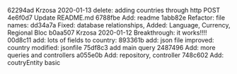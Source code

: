 62294ad	Krzosa	2020-01-13	delete: adding countries through http POST
4e6f0d7	      	          	Update README.md
6788fbe	      	          	Add: readme
1abb82e	      	          	Refactor: file names:
dd34a7a	      	          	Fixed: database relationships, Added: Language, Currency, Regional Bloc
b0aa507	Krzosa	2020-01-12	Breakthrough: it works!!!!
00d8c11	     	          	add: lots of fields to country:
893361b	     	          	add: json file improved: country modified: jsonfile
75df8c3	     	          	add main query
2487496	     	          	Add: more queries and controllers
a055e0b	     	          	Add: repository, controller
748c602	     	          	Add: coutryEntity basic